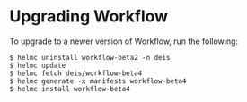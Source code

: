 # Upgrading Workflow

To upgrade to a newer version of Workflow, run the following:

```
$ helmc uninstall workflow-beta2 -n deis
$ helmc update
$ helmc fetch deis/workflow-beta4
$ helmc generate -x manifests workflow-beta4
$ helmc install workflow-beta4
```
